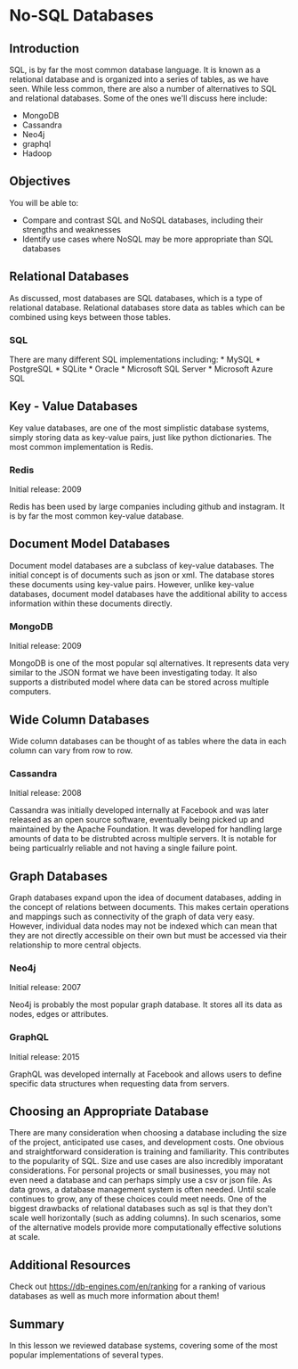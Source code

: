 
# No-SQL Databases

## Introduction
SQL, is by far the most common database language. It is known as a relational database and is organized into a series of tables, as we have seen. While less common, there are also a number of alternatives to SQL and relational databases. Some of the ones we'll discuss here include:
* MongoDB
* Cassandra
* Neo4j
* graphql
* Hadoop

## Objectives
You will be able to:
* Compare and contrast SQL and NoSQL databases, including their strengths and weaknesses
* Identify use cases where NoSQL may be more appropriate than SQL databases

## Relational Databases

As discussed, most databases are SQL databases, which is a type of relational database. Relational databases store data as tables which can be combined using keys between those tables.

### SQL 

There are many different SQL implementations including:
    * MySQL
    * PostgreSQL
    * SQLite
    * Oracle
    * Microsoft SQL Server
    * Microsoft Azure SQL

## Key - Value Databases

Key value databases, are one of the most simplistic database systems, simply storing data as key-value pairs, just like python dictionaries. The most common implementation is Redis.

### Redis
Initial release: 2009

Redis has been used by large companies including github and instagram. It is by far the most common key-value database.

## Document Model Databases

Document model databases are a subclass of key-value databases. The initial concept is of documents such as json or xml. The database stores these documents using key-value pairs. However, unlike key-value databases, document model databases have the additional ability to access information within these documents directly.

### MongoDB
Initial release: 2009


MongoDB is one of the most popular sql alternatives. It represents data very similar to the JSON format we have been investigating today. It also supports a distributed model where data can be stored across multiple computers.

## Wide Column Databases

Wide column databases can be thought of as tables where the data in each column can vary from row to row. 

### Cassandra
Initial release: 2008

Cassandra was initially developed internally at Facebook and was later released as an open source software, eventually being picked up and maintained by the Apache Foundation. It was developed for handling large amounts of data to be distrubted across multiple servers. It is notable for being particualrly reliable and not having a single failure point.

## Graph Databases

Graph databases expand upon the idea of document databases, adding in the concept of relations between documents. This makes certain operations and mappings such as connectivity of the graph of data very easy. However, individual data nodes may not be indexed which can mean that they are not directly accessible on their own but must be accessed via their relationship to more central objects.

### Neo4j
Initial release: 2007

Neo4j is probably the most popular graph database. It stores all its data as nodes, edges or attributes.

### GraphQL
Initial release: 2015

GraphQL was developed internally at Facebook and allows users to define specific data structures when requesting data from servers. 

## Choosing an Appropriate Database

There are many consideration when choosing a database including the size of the project, anticipated use cases, and development costs. One obvious and straightforward consideration is training and familiarity. This contributes to the popularity of SQL. Size and use cases are also incredibly imporatant considerations. For personal projects or small businesses, you may not even need a database and can perhaps simply use a csv or json file. As data grows, a database management system is often needed. Until scale continues to grow, any of these choices could meet needs. One of the biggest drawbacks of relational databases such as sql is that they don't scale well horizontally (such as adding columns). In such scenarios, some of the alternative models provide more computationally effective solutions at scale.

## Additional Resources 

Check out https://db-engines.com/en/ranking for a ranking of various databases as well as much more information about them!

## Summary
In this lesson we reviewed database systems, covering some of the most popular implementations of several types.
